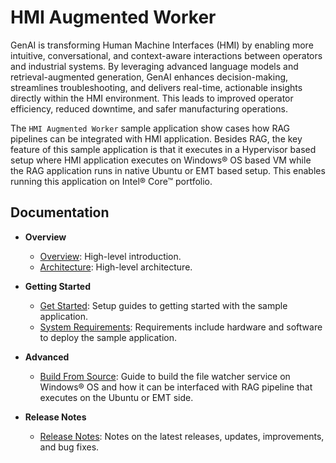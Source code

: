 # HMI Augmented Worker

GenAI is transforming Human Machine Interfaces (HMI) by enabling more intuitive, conversational, and context-aware interactions between operators and industrial systems. By leveraging advanced language models and retrieval-augmented generation, GenAI enhances decision-making, streamlines troubleshooting, and delivers real-time, actionable insights directly within the HMI environment. This leads to improved operator efficiency, reduced downtime, and safer manufacturing operations.

The `HMI Augmented Worker` sample application show cases how RAG pipelines can be integrated with HMI application. Besides RAG, the key feature of this sample application is that it executes in a Hypervisor based setup where HMI application executes on Windows® OS based VM while the RAG application runs in native Ubuntu or EMT based setup. This enables running this application on Intel® Core&trade; portfolio. 

## Documentation

- **Overview**

  - [Overview](./docs/user-guide/overview.md): High-level introduction.
  - [Architecture](./docs/user-guide/overview.md#high-level-architecture): High-level architecture.

- **Getting Started**
  - [Get Started](./docs/user-guide/get-started.md): Setup guides to getting started with the sample application.
  - [System Requirements](./docs/user-guide/system-requirements.md): Requirements include hardware and software to deploy the sample application.

- **Advanced**
  - [Build From Source](./docs/user-guide/how-to-build-from-source.md): Guide to build the file watcher service on Windows® OS and how it can be interfaced with RAG pipeline that executes on the Ubuntu or EMT side.

- **Release Notes**
  - [Release Notes](./docs/user-guide/release-notes.md): Notes on the latest releases, updates, improvements, and bug fixes.
